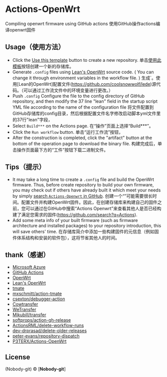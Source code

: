 # Actions-OpenWrt

Compiling openwrt firmware using GitHub actions
使用GitHub操作actions编译openwrt固件

## Usage（使用方法）

- Click the [Use this template](https://github.com/Nobody-git/Actions/generate) button to create a new repository.
  单击[使用此模板](https://github.com/Nobody-git/Actions/generate)按钮创建一个新的存储库。
- Generate `.config` files using [Lean's OpenWrt](https://github.com/coolsnowwolf/lede) source code. ( You can change it through environment variables in the workflow file. )
  生成`。使用[Lean的OpenWrt]配置文件(https://github.com/coolsnowwolf/lede)源代码。（可以通过工作流文件中的环境变量进行更改。）
- Push `.config` Configure the file to the config directory of GitHub repository, and then modify the 37 line "lean" field in the startup script YML file according to the name of the configuration file
  将文件配置到GitHub存储库的config目录，然后根据配置文件名字修改启动脚本yml文件里的37行"lean"字段，
- Select `Build***` on the Actions page.
  在“操作”页面上选择“Build***”。
- Click the `Run workflow` button.
  单击“运行工作流”按钮，
- After the construction is completed, click the "artifact" button at the bottom of the operation page to download the binary file.
  构建完成后，单击操作页面最下方的“工件”按钮下载二进制文件。

## Tips（提示）

- It may take a long time to create a `.config` file and build the OpenWrt firmware. Thus, before create repository to build your own firmware, you may check out if others have already built it which meet your needs by simply [search `Actions-Openwrt` in GitHub](https://github.com/search?q=Actions).
  创建一个“”可能需要很长时间。配置文件并构建OpenWrt固件。因此，在创建存储库来构建自己的固件之前，您可以通过在GitHub中搜索“Actions Openwrt”来查看其他人是否已经构建了满足您需求的固件(https://github.com/search?q=Actions).
- Add some meta info of your built firmware (such as firmware architecture and installed packages) to your repository introduction, this will save others' time.
  在存储库简介中添加一些构建固件的元信息（例如固件体系结构和安装的软件包），这将节省其他人的时间。

## thank（感谢）

- [Microsoft Azure](https://azure.microsoft.com)
- [GitHub Actions](https://github.com/features/actions)
- [OpenWrt](https://github.com/openwrt/openwrt)
- [Lean's OpenWrt](https://github.com/coolsnowwolf/lede)
- [tmate](https://github.com/tmate-io/tmate)
- [mxschmitt/action-tmate](https://github.com/mxschmitt/action-tmate)
- [csexton/debugger-action](https://github.com/csexton/debugger-action)
- [Cowtransfer](https://cowtransfer.com)
- [WeTransfer](https://wetransfer.com/)
- [Mikubill/transfer](https://github.com/Mikubill/transfer)
- [softprops/action-gh-release](https://github.com/softprops/action-gh-release)
- [ActionsRML/delete-workflow-runs](https://github.com/ActionsRML/delete-workflow-runs)
- [dev-drprasad/delete-older-releases](https://github.com/dev-drprasad/delete-older-releases)
- [peter-evans/repository-dispatch](https://github.com/peter-evans/repository-dispatch)
- [P3TERX/Actions-OpenWrt](https://github.com/P3TERX/Actions-OpenWrt/generate)

## License

(Nobody-git) © [**Nobody-git**]
